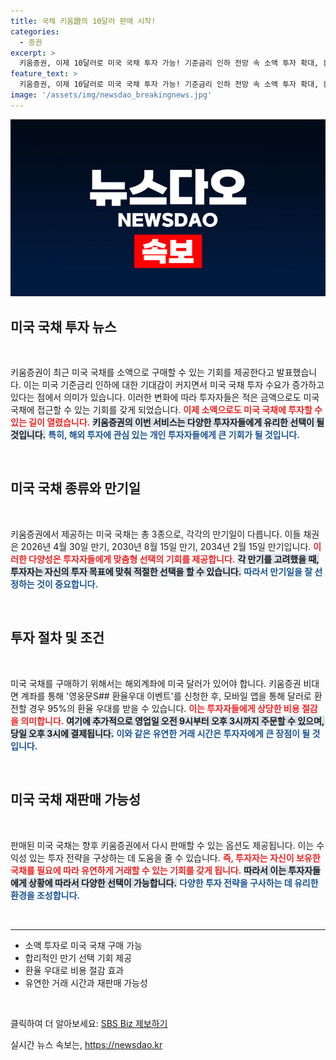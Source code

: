 ```yaml
---
title: 국채 키움證의 10달러 판매 시작!
categories:
  - 증권
excerpt: >
  키움증권, 이제 10달러로 미국 국채 투자 가능! 기준금리 인하 전망 속 소액 투자 확대, 환율 우대 이벤트로 더욱더 유리한 시점에 접근하세요! 클릭 후 자세한 내용을 확인해보세요!
feature_text: >
  키움증권, 이제 10달러로 미국 국채 투자 가능! 기준금리 인하 전망 속 소액 투자 확대, 환율 우대 이벤트로 더욱더 유리한 시점에 접근하세요! 클릭 후 자세한 내용을 확인해보세요!
image: '/assets/img/newsdao_breakingnews.jpg'
---
```


<p><img src="/assets/img/newsdao_breakingnews.jpg" alt="koreaapp 속보" /></p>

<h2 data-ke-size="size26">미국 국채 투자 뉴스</h2>

<p data-ke-size="size16">&nbsp;</p>

<p>키움증권이 최근 미국 국채를 소액으로 구매할 수 있는 기회를 제공한다고 발표했습니다. 이는 미국 기준금리 인하에 대한 기대감이 커지면서 미국 국채 투자 수요가 증가하고 있다는 점에서 의미가 있습니다. 이러한 변화에 따라 투자자들은 적은 금액으로도 미국 국채에 접근할 수 있는 기회를 갖게 되었습니다. <b><span style="color: #ee2323;">이제 소액으로도 미국 국채에 투자할 수 있는 길이 열렸습니다.</span></b> <b><span style="background-color: #21538527;">키움증권의 이번 서비스는 다양한 투자자들에게 유리한 선택이 될 것입니다.</span></b> <b><span style="color: #1a5490;">특히, 해외 투자에 관심 있는 개인 투자자들에게 큰 기회가 될 것입니다.</span></b> </p>

<p data-ke-size="size16">&nbsp;</p>

<h2 data-ke-size="size26">미국 국채 종류와 만기일</h2>

<p data-ke-size="size16">&nbsp;</p>

<p>키움증권에서 제공하는 미국 국채는 총 3종으로, 각각의 만기일이 다릅니다. 이들 채권은 2026년 4월 30일 만기, 2030년 8월 15일 만기, 2034년 2월 15일 만기입니다. <b><span style="color: #ee2323;">이러한 다양성은 투자자들에게 맞춤형 선택의 기회를 제공합니다.</span></b> <b><span style="background-color: #21538527;">각 만기를 고려했을 때, 투자자는 자신의 투자 목표에 맞춰 적절한 선택을 할 수 있습니다.</span></b> <b><span style="color: #1a5490;">따라서 만기일을 잘 선정하는 것이 중요합니다.</span></b> </p>

<p data-ke-size="size16">&nbsp;</p>

<h2 data-ke-size="size26">투자 절차 및 조건</h2>

<p data-ke-size="size16">&nbsp;</p>

<p>미국 국채를 구매하기 위해서는 해외계좌에 미국 달러가 있어야 합니다. 키움증권 비대면 계좌를 통해 '영웅문S## 환율우대 이벤트'를 신청한 후, 모바일 앱을 통해 달러로 환전할 경우 95%의 환율 우대를 받을 수 있습니다. <b><span style="color: #ee2323;">이는 투자자들에게 상당한 비용 절감을 의미합니다.</span></b> <b><span style="background-color: #21538527;">여기에 추가적으로 영업일 오전 9시부터 오후 3시까지 주문할 수 있으며, 당일 오후 3시에 결제됩니다.</span></b> <b><span style="color: #1a5490;">이와 같은 유연한 거래 시간은 투자자에게 큰 장점이 될 것입니다.</span></b> </p>

<p data-ke-size="size16">&nbsp;</p>

<h2 data-ke-size="size26">미국 국채 재판매 가능성</h2>

<p data-ke-size="size16">&nbsp;</p>

<p>판매된 미국 국채는 향후 키움증권에서 다시 판매할 수 있는 옵션도 제공됩니다. 이는 수익성 있는 투자 전략을 구상하는 데 도움을 줄 수 있습니다. <b><span style="color: #ee2323;">즉, 투자자는 자신이 보유한 국채를 필요에 따라 유연하게 거래할 수 있는 기회를 갖게 됩니다.</span></b> <b><span style="background-color: #21538527;">따라서 이는 투자자들에게 상황에 따라서 다양한 선택이 가능합니다.</span></b> <b><span style="color: #1a5490;">다양한 투자 전략을 구사하는 데 유리한 환경을 조성합니다.</span></b> </p>

<p data-ke-size="size16">&nbsp;</p>

<hr />

<ul>
    <li>소액 투자로 미국 국채 구매 가능</li>
    <li>합리적인 만기 선택 기회 제공</li>
    <li>환율 우대로 비용 절감 효과</li>
    <li>유연한 거래 시간과 재판매 가능성</li>
</ul>

<p data-ke-size="size16">&nbsp;</p>

<p>클릭하여 더 알아보세요: <a href="https://url.kr/9pghjn">SBS Biz 제보하기</a></p>
실시간 뉴스 속보는, <a href="https://newsdao.kr" rel="dofollow">https://newsdao.kr</a>


